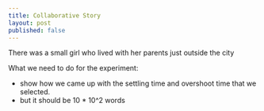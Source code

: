 ```yaml
---
title: Collaborative Story
layout: post
published: false
---
```

There was a small girl who lived with her parents just outside the city <completethis>

What we need to do for the experiment:
- show how we came up with the settling time and overshoot time that we selected.
- but it should be 10 * 10^2 words
